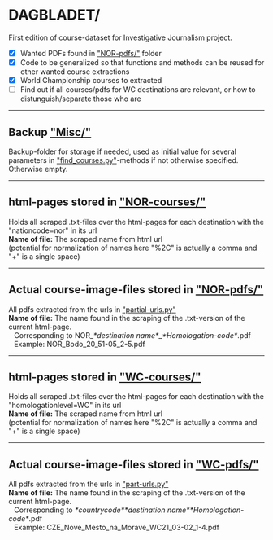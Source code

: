 # DAGBLADET/
 
 First edition of course-dataset for Investigative Journalism project. 
 - [x] Wanted PDFs found in ["NOR-pdfs/"](https://github.com/jeanetmu/DAGBLADET/tree/main/NOR-pdfs/) folder
 - [x] Code to be generalized so that functions and methods can be reused for other wanted course extractions
 - [x] World Championship courses to extracted
 - [ ] Find out if all courses/pdfs for WC destinations are relevant, or how to distunguish/separate those who are

------------------------------------------

## Backup ["Misc/"](https://github.com/jeanetmu/DAGBLADET/tree/main/Misc)
Backup-folder for storage if needed, used as initial value for several parameters in ["find_courses.py"](https://github.com/jeanetmu/DAGBLADET/tree/main/find_courses.py)-methods if not otherwise specified. Otherwise empty.

------------------------------------------

## html-pages stored in ["NOR-courses/"](https://github.com/jeanetmu/DAGBLADET/tree/main/NOR-courses/)
Holds all scraped .txt-files over the html-pages for each destination with the "nationcode=nor" in its url\
__Name of file:__ The scraped name from html url\
(potential for normalization of names here "%2C" is actually a comma and "+" is a single space)

------------------------------------------

## Actual course-image-files stored in ["NOR-pdfs/"](https://github.com/jeanetmu/DAGBLADET/tree/main/NOR-pdfs/)
All pdfs extracted from the urls in ["partial-urls.py"](https://github.com/jeanetmu/DAGBLADET/tree/main/partial-urls.py)\
__Name of file:__ The name found in the scraping of the .txt-version of the current html-page.\
&ensp; Corresponding to NOR_*\*destination name\**_*\*Homologation-code\**.pdf\
&ensp; Example: NOR_Bodo_20_51-05_2-5.pdf

------------------------------------------

## html-pages stored in ["WC-courses/"](https://github.com/jeanetmu/DAGBLADET/tree/main/WC-courses/)
Holds all scraped .txt-files over the html-pages for each destination with the "homologationlevel=WC" in its url\
__Name of file:__ The scraped name from html url\
(potential for normalization of names here "%2C" is actually a comma and "+" is a single space)

------------------------------------------

## Actual course-image-files stored in ["WC-pdfs/"](https://github.com/jeanetmu/DAGBLADET/tree/main/WC-pdfs/)
All pdfs extracted from the urls in ["part-urls.py"](https://github.com/jeanetmu/DAGBLADET/tree/main/part-urls.py)\
__Name of file:__ The name found in the scraping of the .txt-version of the current html-page.\
&ensp; Corresponding to *\*countrycode\**_*\*destination name\**_*\*Homologation-code\**.pdf\
&ensp; Example: CZE_Nove_Mesto_na_Morave_WC21_03-02_1-4.pdf
